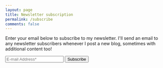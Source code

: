 ```yaml
---
layout: page
title: Newsletter subscription
permalink: /subscribe
comments: false
---
```


<p>Enter your email below to subscribe to my newsletter. I'll send an email to any newsletter subscribers whenever I post a new blog, sometimes with additional content too!</p>

<form id="subscribe-form" action="https://formspree.io/f/mblkpglk" method="POST">
  <input class="form-control mb-2" type="email" name="_replyto" placeholder="E-mail Address*" required>
  <input type="hidden" name="form_type" value="subscribe">
  <input class="btn btn-dark" type="submit" value="Subscribe">
</form>
<div id="subscribe-thankyou" style="display:none;">
  <p>Thank you for subscribing! You'll hear from me soon.</p>
</div>

<script>
document.addEventListener('DOMContentLoaded', function() {
  var form = document.getElementById('subscribe-form');
  var thankyou = document.getElementById('subscribe-thankyou');
  if(form) {
    form.addEventListener('submit', function(e) {
      e.preventDefault();
      var data = new FormData(form);
      fetch(form.action, {
        method: 'POST',
        body: data,
        headers: { 'Accept': 'application/json' }
      }).then(function(response) {
        if (response.ok) {
          form.style.display = 'none';
          thankyou.style.display = 'block';
        } else {
          alert('There was a problem. Please try again later.');
        }
      }).catch(function() {
        alert('There was a problem. Please try again later.');
      });
    });
  }
});
</script>